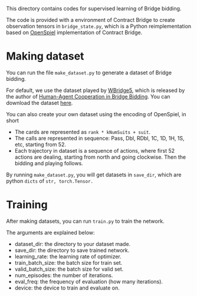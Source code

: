 This directory contains codes for supervised learning of Bridge bidding.

The code is provided with a environment of Contract Bridge to create observation tensors in `bridge_state.py`, which is a Python reimplementation based on [OpenSpiel](https://github.com/deepmind/open_spiel) implementation of Contract Bridge.

# Making dataset
You can run the file `make_dataset.py` to generate a dataset of Bridge bidding.

For default, we use the dataset played by [WBridge5](http://www.wbridge5.com), which is released by the author of 
[Human-Agent Cooperation in Bridge Bidding](https://arxiv.org/abs/2011.14124). You can download the dataset [here](https://console.cloud.google.com/storage/browser/openspiel-data/bridge).



You can also create your own dataset using the encoding of OpenSpiel, in short

- The cards are represented as `rank * kNumSuits + suit`.
- The calls are represented in sequence: Pass, Dbl, RDbl, 1C, 1D, 1H, 1S, etc, starting from 52.
- Each trajectory in dataset is a sequence of actions, where first 52 actions are dealing, starting from north and going clockwise. Then the bidding and playing follows.



By running `make_dataset.py`, you will get datasets in `save_dir`, which are python `dicts` of `str, torch.Tensor.`

# Training

After making datasets, you can run `train.py` to train the network. 

The arguments are explained below:

- dataset_dir: the directory to your dataset made.
- save_dir: the directory to save trained network.
- learning_rate: the learning rate of optimizer.
- train_batch_size: the batch size for train set.
- valid_batch_size: the batch size for valid set.
- num_episodes: the number of iterations.
- eval_freq: the frequency of evaluation (how many iterations).
- device: the device to train and evaluate on.